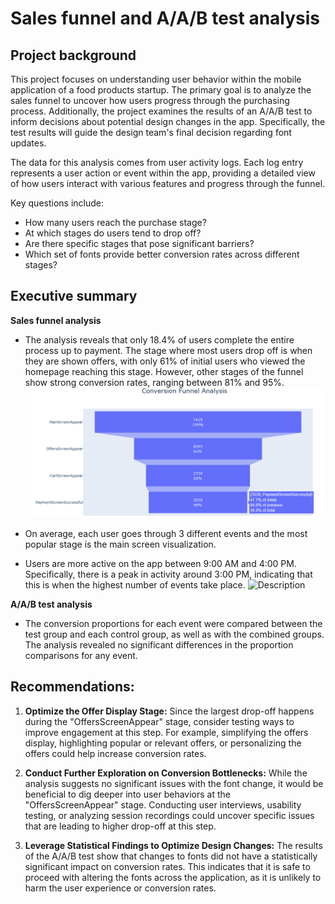 # Sales funnel and A/A/B test analysis

## Project background
This project focuses on understanding user behavior within the mobile application of a food products startup. The primary goal is to analyze the sales funnel to uncover how users progress through the purchasing process. Additionally, the project examines the results of an A/A/B test to inform decisions about potential design changes in the app. Specifically, the test results will guide the design team's final decision regarding font updates.

The data for this analysis comes from user activity logs. Each log entry represents a user action or event within the app, providing a detailed view of how users interact with various features and progress through the funnel.  

Key questions include:

- How many users reach the purchase stage?
- At which stages do users tend to drop off?
- Are there specific stages that pose significant barriers?
- Which set of fonts provide better conversion rates across different stages?

## Executive summary
**Sales funnel analysis**
- The analysis reveals that only 18.4% of users complete the entire process up to payment. The stage where most users drop off is when they are shown offers, with only 61% of initial users who viewed the homepage reaching this stage. However, other stages of the funnel show strong conversion rates, ranging between 81% and 95%.
![Description](images/funnel.png)

- On average, each user goes through 3 different events and the most popular stage is the main screen visualization.
- Users are more active on the app between 9:00 AM and 4:00 PM. Specifically, there is a peak in activity around 3:00 PM, indicating that this is when the highest number of events take place.
![Description](distribucion_eventos_hora.png)

**A/A/B test analysis**
- The conversion proportions for each event were compared between the test group and each control group, as well as with the combined groups. The analysis revealed no significant differences in the proportion comparisons for any event.

## Recommendations:
1. **Optimize the Offer Display Stage:** Since the largest drop-off happens during the "OffersScreenAppear" stage, consider testing ways to improve engagement at this step. For example, simplifying the offers display, highlighting popular or relevant offers, or personalizing the offers could help increase conversion rates.
   
3. **Conduct Further Exploration on Conversion Bottlenecks:** While the analysis suggests no significant issues with the font change, it would be beneficial to dig deeper into user behaviors at the "OffersScreenAppear" stage. Conducting user interviews, usability testing, or analyzing session recordings could uncover specific issues that are leading to higher drop-off at this step.
   
5. **Leverage Statistical Findings to Optimize Design Changes:** The results of the A/A/B test show that changes to fonts did not have a statistically significant impact on conversion rates. This indicates that it is safe to proceed with altering the fonts across the application, as it is unlikely to harm the user experience or conversion rates.
 
